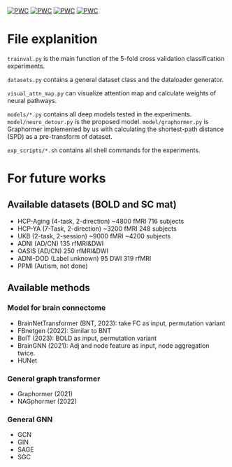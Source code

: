 [![PWC](https://img.shields.io/endpoint.svg?url=https://paperswithcode.com/badge/neuropath-a-neural-pathway-transformer-for/graph-classification-on-adni)](https://paperswithcode.com/sota/graph-classification-on-adni?p=neuropath-a-neural-pathway-transformer-for)
[![PWC](https://img.shields.io/endpoint.svg?url=https://paperswithcode.com/badge/neuropath-a-neural-pathway-transformer-for/graph-classification-on-hcp-aging)](https://paperswithcode.com/sota/graph-classification-on-hcp-aging?p=neuropath-a-neural-pathway-transformer-for)
[![PWC](https://img.shields.io/endpoint.svg?url=https://paperswithcode.com/badge/neuropath-a-neural-pathway-transformer-for/graph-classification-on-oasis)](https://paperswithcode.com/sota/graph-classification-on-oasis?p=neuropath-a-neural-pathway-transformer-for)
[![PWC](https://img.shields.io/endpoint.svg?url=https://paperswithcode.com/badge/neuropath-a-neural-pathway-transformer-for/graph-classification-on-uk-biobank-brain-mri)](https://paperswithcode.com/sota/graph-classification-on-uk-biobank-brain-mri?p=neuropath-a-neural-pathway-transformer-for)

# File explanition

`trainval.py` is the main function of the 5-fold cross validation classification experiments. 

`datasets.py` contains a general dataset class and the dataloader generator.

`visual_attn_map.py` can visualize attention map and calculate weights of neural pathways.

`models/*.py` contains all deep models tested in the experiments. `model/neuro_detour.py` is the proposed model. `model/graphormer.py` is Graphormer implemented by us with calculating the shortest-path distance (SPD) as a pre-transform of dataset.

`exp_scripts/*.sh` contains all shell commands for the experiments.

# For future works

## Available datasets (BOLD and SC mat)

 * HCP-Aging (4-task, 2-direction) ~4800 fMRI 716 subjects
 * HCP-YA (7-Task, 2-direction) ~3200 fMRI 248 subjects
 * UKB (2-task, 2-session) ~9000 fMRI ~4200 subjects
 * ADNI (AD/CN) 135 rfMRI&DWI
 * OASIS (AD/CN) 250 rfMRI&DWI
 * ADNI-DOD (Label unknown) 95 DWI 319 rfMRI
 * PPMI (Autism, not done)

## Available methods

### Model for brain connectome

 * BrainNetTransformer (BNT, 2023): take FC as input, permutation variant
 * FBnetgen (2022): Similar to BNT
 * BolT (2023): BOLD as input, permutation variant
 * BrainGNN (2021): Adj and node feature as input, node aggregation twice.
 * HUNet

### General graph transformer

 * Graphormer (2021)
 * NAGphormer (2022)

### General GNN

 * GCN
 * GIN
 * SAGE
 * SGC

